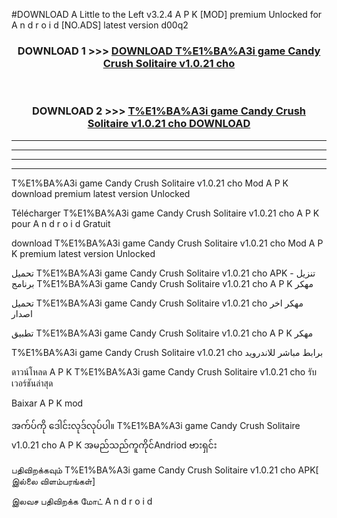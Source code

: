 #DOWNLOAD A Little to the Left v3.2.4 A P K [MOD] premium Unlocked for A n d r o i d [NO.ADS] latest version d00q2 



<div align="center">

<h3>DOWNLOAD 1 >>> <a href="https://downloadmod1.web.app/?judul=T%E1%BA%A3i game Candy Crush Solitaire v1.0.21 cho ">DOWNLOAD T%E1%BA%A3i game Candy Crush Solitaire v1.0.21 cho </a></h3><br>

<h3>DOWNLOAD 2 >>> <a href="https://downloadmod1.web.app/?judul=T%E1%BA%A3i game Candy Crush Solitaire v1.0.21 cho ">T%E1%BA%A3i game Candy Crush Solitaire v1.0.21 cho  DOWNLOAD </a></h3>

</div>


----------------------------------------------------------

----------------------------------------------------------

----------------------------------------------------------

----------------------------------------------------------


T%E1%BA%A3i game Candy Crush Solitaire v1.0.21 cho  Mod A P K download premium latest version Unlocked

Télécharger T%E1%BA%A3i game Candy Crush Solitaire v1.0.21 cho  A P K pour A n d r o i d Gratuit

download T%E1%BA%A3i game Candy Crush Solitaire v1.0.21 cho  Mod A P K premium latest version Unlocked

تحميل T%E1%BA%A3i game Candy Crush Solitaire v1.0.21 cho  APK - تنزيل برنامج T%E1%BA%A3i game Candy Crush Solitaire v1.0.21 cho  A P K مهكر

تحميل T%E1%BA%A3i game Candy Crush Solitaire v1.0.21 cho  مهكر اخر اصدار

تطبيق T%E1%BA%A3i game Candy Crush Solitaire v1.0.21 cho  A P K مهكر

T%E1%BA%A3i game Candy Crush Solitaire v1.0.21 cho  برابط مباشر للاندرويد

ดาวน์โหลด A P K T%E1%BA%A3i game Candy Crush Solitaire v1.0.21 cho  รับเวอร์ชันล่าสุด

Baixar A P K mod

အက်ပ်ကို ဒေါင်းလုဒ်လုပ်ပါ။ T%E1%BA%A3i game Candy Crush Solitaire v1.0.21 cho  A P K အမည်သည်ကူကိုင်Andriod ဗားရှင်း

பதிவிறக்கவும் T%E1%BA%A3i game Candy Crush Solitaire v1.0.21 cho  APK[ இல்லை விளம்பரங்கள்] 
 
இலவச பதிவிறக்க மோட் A n d r o i d



